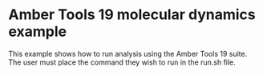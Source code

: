 # Amber Tools 19 molecular dynamics example
This example shows how to run analysis using the Amber Tools 19 suite. The user must place the command they wish to run in the 
run.sh file. 